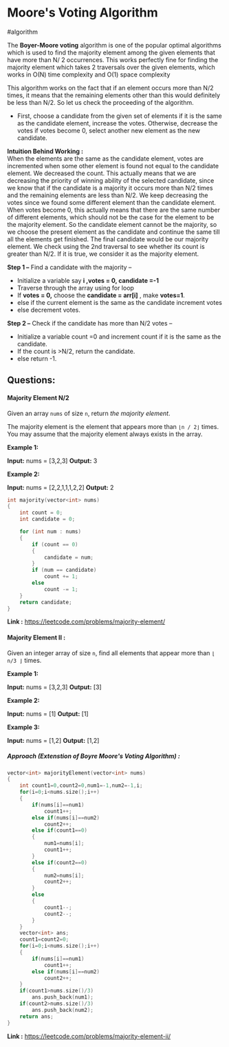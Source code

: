 # Moore's Voting Algorithm
#algorithm 

The **Boyer-Moore voting** algorithm is one of the popular optimal algorithms which is used to find the majority element among the given elements that have more than N/ 2 occurrences. This works perfectly fine for finding the majority element which takes 2 traversals over the given elements, which works in O(N) time complexity and O(1) space complexity

This algorithm works on the fact that if an element occurs more than N/2 times, it means that the remaining elements other than this would definitely be less than N/2. So let us check the proceeding of the algorithm.

- First, choose a candidate from the given set of elements if it is the same as the candidate element, increase the votes. Otherwise, decrease the votes if votes become 0, select another new element as the new candidate.

**Intuition Behind Working :**  
When the elements are the same as the candidate element, votes are incremented when some other element is found not equal to the candidate element. We decreased the count. This actually means that we are decreasing the priority of winning ability of the selected candidate, since we know that if the candidate is a majority it occurs more than N/2 times and the remaining elements are less than N/2. We keep decreasing the votes since we found some different element than the candidate element. When votes become 0, this actually means that there are the same number of different elements, which should not be the case for the element to be the majority element. So the candidate element cannot be the majority, so we choose the present element as the candidate and continue the same till all the elements get finished. The final candidate would be our majority element. We check using the 2nd traversal to see whether its count is greater than N/2. If it is true, we consider it as the majority element.

**Step 1 –** Find a candidate with the majority –

- Initialize a variable say **i ,votes = 0, candidate =-1**
- Traverse through the array using for loop
- If **votes = 0,** choose the **candidate = arr[i]** , make **votes=1**.
- else if the current element is the same as the candidate increment votes
- else decrement votes.

**Step 2 –** Check if the candidate has more than N/2 votes –

- Initialize a variable count =0 and increment count if it is the same as the candidate.
- If the count is >N/2, return the candidate.
- else return -1.

## Questions:

#### Majority Element N/2

Given an array `nums` of size `n`, return *the majority element*.

The majority element is the element that appears more than `⌊n / 2⌋` times. You may assume that the majority element always exists in the array.

**Example 1:**

**Input:** nums = [3,2,3]
**Output:** 3

**Example 2:**

**Input:** nums = [2,2,1,1,1,2,2]
**Output:** 2

```cpp
int majority(vector<int> nums)
{
    int count = 0;
    int candidate = 0;

    for (int num : nums)
    {
        if (count == 0)
        {
            candidate = num;
        }
        if (num == candidate)
            count += 1;
        else
            count -= 1;
    }
    return candidate;
}
```

**Link :** https://leetcode.com/problems/majority-element/

#### Majority Element II :

Given an integer array of size `n`, find all elements that appear more than `⌊ n/3 ⌋` times.

**Example 1:**

**Input:** nums = [3,2,3]
**Output:** [3]

**Example 2:**

**Input:** nums = [1]
**Output:** [1]

**Example 3:**

**Input:** nums = [1,2]
**Output:** [1,2]

##### Approach (Extenstion of Boyre Moore's Voting Algorithm) :

```cpp
vector<int> majorityElement(vector<int> nums)
{
    int count1=0,count2=0,num1=-1,num2=-1,i;
    for(i=0;i<nums.size();i++)
    {
        if(nums[i]==num1)
            count1++;
        else if(nums[i]==num2)
            count2++;
        else if(count1==0)
        {
            num1=nums[i];
            count1++;
        }
        else if(count2==0)
        {
            num2=nums[i];
            count2++;
        }
        else
        {
            count1--;
            count2--;
        }
    }
    vector<int> ans;
    count1=count2=0;
    for(i=0;i<nums.size();i++)
    {
        if(nums[i]==num1)
            count1++;
        else if(nums[i]==num2)
            count2++;
    }
    if(count1>nums.size()/3)
        ans.push_back(num1);
    if(count2>nums.size()/3)
        ans.push_back(num2);
    return ans;
}
```

**Link :** https://leetcode.com/problems/majority-element-ii/
